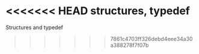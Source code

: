 <<<<<<< HEAD
structures, typedef
=======
Structures and typedef
>>>>>>> 7861c4703ff326debd4eee34a30a388278f7f07b
